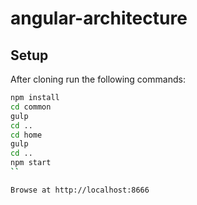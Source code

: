 # angular-architecture

## Setup

After cloning run the following commands:

```bash
npm install
cd common
gulp
cd ..
cd home
gulp
cd ..
npm start
``

Browse at http://localhost:8666